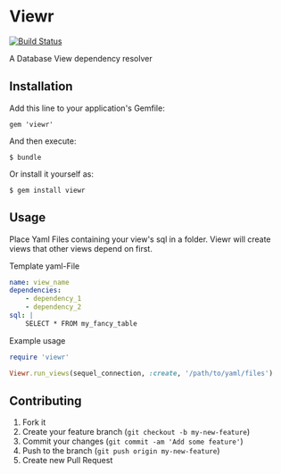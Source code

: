 # Viewr

[![Build Status](https://travis-ci.org/mindmatters/viewr.png)](https://travis-ci.org/mindmatters/viewr)

A Database View dependency resolver

## Installation

Add this line to your application's Gemfile:

    gem 'viewr'

And then execute:

    $ bundle

Or install it yourself as:

    $ gem install viewr

## Usage

Place Yaml Files containing your view's sql in a folder.
Viewr will create views that other views depend on first.

Template yaml-File

```yaml
name: view_name
dependencies:
    - dependency_1
    - dependency_2
sql: |
    SELECT * FROM my_fancy_table
```

Example usage

```ruby
require 'viewr'

Viewr.run_views(sequel_connection, :create, '/path/to/yaml/files')
```

## Contributing

1. Fork it
2. Create your feature branch (`git checkout -b my-new-feature`)
3. Commit your changes (`git commit -am 'Add some feature'`)
4. Push to the branch (`git push origin my-new-feature`)
5. Create new Pull Request
